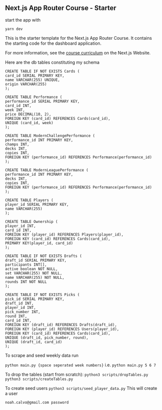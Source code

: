 ## Next.js App Router Course - Starter

start the app with

`yarn dev`

This is the starter template for the Next.js App Router Course. It contains the starting code for the dashboard application.

For more information, see the [course curriculum](https://nextjs.org/learn) on the Next.js Website.

Here are the db tables constituting my schema

```
CREATE TABLE IF NOT EXISTS Cards (
card_id SERIAL PRIMARY KEY,
name VARCHAR(255) UNIQUE,
origin VARCHAR(255)
);

CREATE TABLE Performance (
performance_id SERIAL PRIMARY KEY,
card_id INT,
week INT,
price DECIMAL(10, 2),
FOREIGN KEY (card_id) REFERENCES Cards(card_id),
UNIQUE (card_id, week)
);

CREATE TABLE ModernChallengePerformance (
performance_id INT PRIMARY KEY,
champs INT,
decks INT,
copies INT,
FOREIGN KEY (performance_id) REFERENCES Performance(performance_id)
);

CREATE TABLE ModernLeaguePerformance (
performance_id INT PRIMARY KEY,
decks INT,
copies INT,
FOREIGN KEY (performance_id) REFERENCES Performance(performance_id)
);

CREATE TABLE Players (
player_id SERIAL PRIMARY KEY,
name VARCHAR(255)
);

CREATE TABLE Ownership (
player_id INT,
card_id INT,
FOREIGN KEY (player_id) REFERENCES Players(player_id),
FOREIGN KEY (card_id) REFERENCES Cards(card_id),
PRIMARY KEY(player_id, card_id)
);

CREATE TABLE IF NOT EXISTS Drafts (
draft_id SERIAL PRIMARY KEY,
participants INT[],
active boolean NOT NULL,
set VARCHAR(255) NOT NULL,
name VARCHAR(255) NOT NULL,
rounds INT NOT NULL
);

CREATE TABLE IF NOT EXISTS Picks (
pick_id SERIAL PRIMARY KEY,
draft_id INT,
player_id INT,
pick_number INT,
round INT,
card_id INT,
FOREIGN KEY (draft_id) REFERENCES Drafts(draft_id),
FOREIGN KEY (player_id) REFERENCES Users(player_id),
FOREIGN KEY (card_id) REFERENCES Cards(card_id),
UNIQUE (draft_id, pick_number, round),
UNIQUE (draft_id, card_id)
);

```

To scrape and seed weekly data run

`python main.py {space seperated week numbers}`
i.e. `python main.py 5 6 7`

To drop the tables (start from scratch):
`python3 scripts/dropTables.py`
`python3 scripts/createTables.py`

To create seed users
`python3 scripts/seed_player_data.py`
This will create a user

```
noah.calvo@gmail.com password
```
